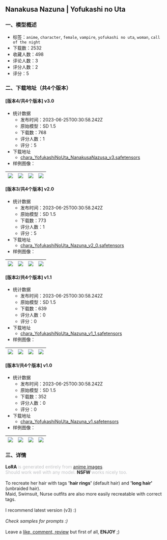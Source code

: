 ## Nanakusa Nazuna | Yofukashi no Uta
### 一、模型概述

- 标签：`anime`, `character`, `female`, `vampire`, `yofukashi no uta`, `woman`, `call of the night`
- 下载数：2532
- 收藏人数：498
- 评论人数：3
- 评分人数：2
- 评分：5

### 二、下载地址（共4个版本）

#### [版本4/共4个版本] v3.0

- 统计数据
  - 发布时间：2023-06-25T00:30:58.242Z
  - 原始模型：SD 1.5
  - 下载数：768
  - 评分人数：1
  - 评分：5
- 下载地址
  - [chara_YofukashiNoUta_NanakusaNazusa_v3.safetensors](https://civitai.com/api/download/models/103340)
- 样例图像：

| <img src="https://image.civitai.com/xG1nkqKTMzGDvpLrqFT7WA/8b93ff1c-615c-40ac-a475-f3ff2873dab1/width=450/1277631.jpeg" /> | <img src="https://image.civitai.com/xG1nkqKTMzGDvpLrqFT7WA/c1ccc5d5-fa95-4f45-b3db-2e7cf17d050c/width=450/1277635.jpeg" /> | <img src="https://image.civitai.com/xG1nkqKTMzGDvpLrqFT7WA/a6c15578-0855-407b-b9fc-bf1e74e142d9/width=450/1277633.jpeg" /> | <img src="https://image.civitai.com/xG1nkqKTMzGDvpLrqFT7WA/a9c919d2-7f0d-449f-a5cc-da95abdb2c6b/width=450/1277638.jpeg" /> |
| ---- | ---- | ---- | ---- |

#### [版本3/共4个版本] v2.0

- 统计数据
  - 发布时间：2023-06-25T00:30:58.242Z
  - 原始模型：SD 1.5
  - 下载数：773
  - 评分人数：1
  - 评分：5
- 下载地址
  - [chara_YofukashiNoUta_Nazuna_v2_0.safetensors](https://civitai.com/api/download/models/53901)
- 样例图像：

| <img src="https://image.civitai.com/xG1nkqKTMzGDvpLrqFT7WA/15184f1d-89d2-4482-ebbe-ba9a18f62100/width=450/583070.jpeg" /> | <img src="https://image.civitai.com/xG1nkqKTMzGDvpLrqFT7WA/12e1312b-ac98-4817-57a5-7054e0b63000/width=450/583069.jpeg" /> | <img src="https://image.civitai.com/xG1nkqKTMzGDvpLrqFT7WA/0165264a-be1a-47af-861c-5ac0782db000/width=450/583072.jpeg" /> | <img src="https://image.civitai.com/xG1nkqKTMzGDvpLrqFT7WA/8169e7be-06ae-4d7b-b77e-cf3b691c9100/width=450/583071.jpeg" /> |
| ---- | ---- | ---- | ---- |

#### [版本2/共4个版本] v1.1

- 统计数据
  - 发布时间：2023-06-25T00:30:58.242Z
  - 原始模型：SD 1.5
  - 下载数：639
  - 评分人数：0
  - 评分：0
- 下载地址
  - [chara_YofukashiNoUta_Nazuna_v1_1.safetensors](https://civitai.com/api/download/models/30743)
- 样例图像：

| <img src="https://image.civitai.com/xG1nkqKTMzGDvpLrqFT7WA/197e704b-b4d9-426c-460d-d16ef4301100/width=450/349168.jpeg" /> | <img src="https://image.civitai.com/xG1nkqKTMzGDvpLrqFT7WA/9bf6ac4c-65c8-4cb3-d56f-48ffdec83700/width=450/349167.jpeg" /> | <img src="https://image.civitai.com/xG1nkqKTMzGDvpLrqFT7WA/e17d3789-1b40-4c6f-f9b7-90b3a1b84600/width=450/349166.jpeg" /> | <img src="https://image.civitai.com/xG1nkqKTMzGDvpLrqFT7WA/45cbc99f-2e25-4071-c55f-24ea45609b00/width=450/349165.jpeg" /> |
| ---- | ---- | ---- | ---- |

#### [版本1/共4个版本] v1.0

- 统计数据
  - 发布时间：2023-06-25T00:30:58.242Z
  - 原始模型：SD 1.5
  - 下载数：352
  - 评分人数：0
  - 评分：0
- 下载地址
  - [chara_YofukashiNoUta_Nazuna_v1.safetensors](https://civitai.com/api/download/models/30328)
- 样例图像：

| <img src="https://image.civitai.com/xG1nkqKTMzGDvpLrqFT7WA/fbbacfe2-d0e7-4396-53b4-ba4b8af74500/width=450/344384.jpeg" /> | <img src="https://image.civitai.com/xG1nkqKTMzGDvpLrqFT7WA/f02a1181-7a9e-4ac9-58fa-0750c820aa00/width=450/344389.jpeg" /> | <img src="https://image.civitai.com/xG1nkqKTMzGDvpLrqFT7WA/640db117-9dbc-400e-16ea-02f85f8fe500/width=450/344388.jpeg" /> | <img src="https://image.civitai.com/xG1nkqKTMzGDvpLrqFT7WA/d7062b5b-e713-4d9f-ed33-9712845f0700/width=450/344387.jpeg" /> |
| ---- | ---- | ---- | ---- |


### 三、详情
<p><strong>LoRA </strong><span style="color:rgb(193, 194, 197)">is generated entirely from </span><u>anime images</u><span style="color:rgb(193, 194, 197)">.</span><br /><span style="color:rgb(193, 194, 197)">Should work well with any model. </span><strong>NSFW </strong><span style="color:rgb(193, 194, 197)">works nicely too.</span><br /><br />To recreate her hair with tags <strong>'hair rings'</strong> (default hair) and <strong>'long hair'</strong> (unbraided hair).<br />Maid, Swimsuit, Nurse outfits are also more easily recreatable with correct tags.<br /><br />I recommend latest version (v3) :)<br /><br /><em>Check samples for prompts :)</em><br /><br />Leave a <u>like, comment, review</u> but first of all, <strong>ENJOY </strong>;)</p>